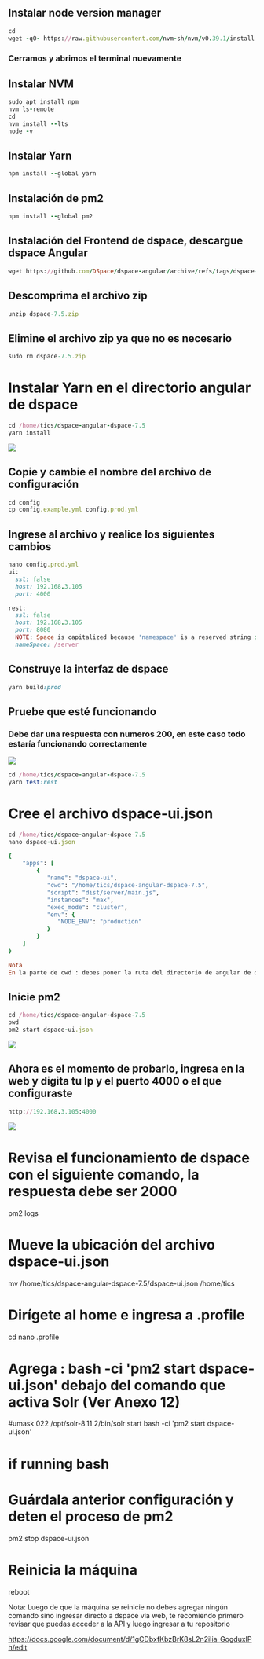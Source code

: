 ## Instalar node version manager
```ruby
cd
wget -qO- https://raw.githubusercontent.com/nvm-sh/nvm/v0.39.1/install.sh | bash
```
### Cerramos y abrimos el terminal nuevamente
## Instalar NVM
```ruby
sudo apt install npm
nvm ls-remote
cd
nvm install --lts
node -v
```
## Instalar Yarn 
```ruby
npm install --global yarn
```
## Instalación de pm2
```ruby
npm install --global pm2
```
## Instalación del Frontend de dspace, descargue dspace Angular
```ruby
wget https://github.com/DSpace/dspace-angular/archive/refs/tags/dspace-7.5.zip
```
## Descomprima el archivo zip
```ruby
unzip dspace-7.5.zip
```
## Elimine el archivo zip ya que no es necesario
```ruby
sudo rm dspace-7.5.zip
```
# Instalar Yarn en el directorio angular de dspace
```ruby
cd /home/tics/dspace-angular-dspace-7.5
yarn install
```
![](/Imagenes/anexob1.PNG)

## Copie y cambie el nombre del archivo de configuración
```ruby
cd config 
cp config.example.yml config.prod.yml
```
## Ingrese al archivo y realice los siguientes cambios 
```ruby
nano config.prod.yml
ui:
  ssl: false
  host: 192.168.3.105
  port: 4000

rest:
  ssl: false
  host: 192.168.3.105
  port: 8080
  NOTE: Space is capitalized because 'namespace' is a reserved string in Type
  nameSpace: /server
```
## Construye la interfaz de dspace
```ruby
yarn build:prod
```
## Pruebe que esté funcionando 
### Debe dar una respuesta con numeros 200, en este caso todo estaría funcionando correctamente
![](/Imagenes/anexob2.PNG)
```ruby
cd /home/tics/dspace-angular-dspace-7.5
yarn test:rest
```
# Cree el archivo dspace-ui.json
```ruby
cd /home/tics/dspace-angular-dspace-7.5
nano dspace-ui.json

{
    "apps": [
        {
           "name": "dspace-ui",
           "cwd": "/home/tics/dspace-angular-dspace-7.5",
           "script": "dist/server/main.js",
           "instances": "max",
           "exec_mode": "cluster",
           "env": {
              "NODE_ENV": "production"
           }
        }
    ]
}

Nota
En la parte de cwd : debes poner la ruta del directorio de angular de dspace
```
## Inicie pm2
```ruby
cd /home/tics/dspace-angular-dspace-7.5
pwd
pm2 start dspace-ui.json
```
![](/Imagenes/anexob3.PNG)
## Ahora es el momento de probarlo, ingresa en la web y digita tu Ip y el puerto 4000 o el que configuraste
```ruby
http://192.168.3.105:4000
```
![](/Imagenes/anexob9.jpg)
# Revisa el funcionamiento de dspace con el siguiente comando, la respuesta debe ser 2000 
pm2 logs

# Mueve la ubicación del archivo dspace-ui.json
mv  /home/tics/dspace-angular-dspace-7.5/dspace-ui.json /home/tics

# Dirígete al home e ingresa a .profile
cd
nano .profile

# Agrega : bash -ci 'pm2 start dspace-ui.json' debajo del comando que activa Solr (Ver Anexo 12)
#umask 022
/opt/solr-8.11.2/bin/solr start
bash -ci 'pm2 start dspace-ui.json'
# if running bash

# Guárdala anterior configuración y deten el proceso de pm2 
pm2 stop dspace-ui.json

# Reinicia la máquina
reboot

Nota: Luego de que la máquina se reinicie no debes  agregar ningún comando  sino ingresar 
directo a dspace vía web, te recomiendo primero revisar que puedas acceder a la API y 
luego ingresar a tu repositorio

https://docs.google.com/document/d/1gCDbxfKbzBrK8sL2n2iIia_GogduxIPh/edit

